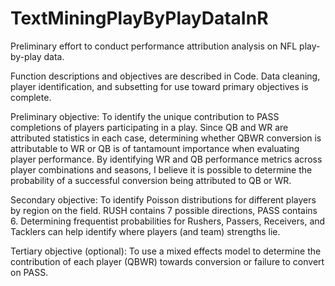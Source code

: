 # TextMiningPlayByPlayDataInR
Preliminary effort to conduct performance attribution analysis on NFL play-by-play data.

Function descriptions and objectives are described in Code. Data cleaning, player identification, and subsetting for use toward primary objectives is complete.

Preliminary objective: To identify the unique contribution to PASS completions of players participating in a play.
Since QB and WR are attributed statistics in each case, determining whether QBWR conversion is attributable to WR or QB is of tantamount importance when evaluating player performance. By identifying WR and QB performance metrics across player combinations and seasons, I believe it is possible to determine the probability of a successful conversion being attributed to QB or WR.

Secondary objective: To identify Poisson distributions for different players by region on the field. RUSH contains 7 possible directions, PASS contains 6. Determining frequentist probabilities for Rushers, Passers, Receivers, and Tacklers can help identify where players (and team) strengths lie.

Tertiary objective (optional): To use a mixed effects model to determine the contribution of each player (QBWR) towards conversion or failure to convert on PASS.
